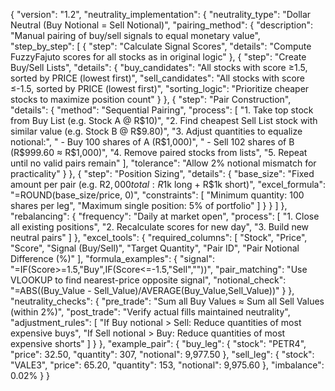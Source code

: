 {
  "version": "1.2",
  "neutrality_implementation": {
    "neutrality_type": "Dollar Neutral (Buy Notional = Sell Notional)",
    "pairing_method": {
      "description": "Manual pairing of buy/sell signals to equal monetary value",
      "step_by_step": [
        {
          "step": "Calculate Signal Scores",
          "details": "Compute FuzzyFajuto scores for all stocks as in original logic"
        },
        {
          "step": "Create Buy/Sell Lists",
          "details": {
            "buy_candidates": "All stocks with score ≥1.5, sorted by PRICE (lowest first)",
            "sell_candidates": "All stocks with score ≤-1.5, sorted by PRICE (lowest first)",
            "sorting_logic": "Prioritize cheaper stocks to maximize position count"
          }
        },
        {
          "step": "Pair Construction",
          "details": {
            "method": "Sequential Pairing",
            "process": [
              "1. Take top stock from Buy List (e.g. Stock A @ R$10)",
              "2. Find cheapest Sell List stock with similar value (e.g. Stock B @ R$9.80)",
              "3. Adjust quantities to equalize notional:",
              "   - Buy 100 shares of A (R$1,000)",
              "   - Sell 102 shares of B (R$999.60 ≈ R$1,000)",
              "4. Remove paired stocks from lists",
              "5. Repeat until no valid pairs remain"
            ],
            "tolerance": "Allow 2% notional mismatch for practicality"
          }
        },
        {
          "step": "Position Sizing",
          "details": {
            "base_size": "Fixed amount per pair (e.g. R$2,000 total: R$1k long + R$1k short)",
            "excel_formula": "=ROUND(base_size/price, 0)",
            "constraints": [
              "Minimum quantity: 100 shares per leg",
              "Maximum single position: 5% of portfolio"
            ]
          }
        }
      ]
    },
    "rebalancing": {
      "frequency": "Daily at market open",
      "process": [
        "1. Close all existing positions",
        "2. Recalculate scores for new day",
        "3. Build new neutral pairs"
      ]
    },
    "excel_tools": {
      "required_columns": [
        "Stock",
        "Price",
        "Score",
        "Signal (Buy/Sell)",
        "Target Quantity",
        "Pair ID",
        "Pair Notional Difference (%)"
      ],
      "formula_examples": {
        "signal": "=IF(Score>=1.5,\"Buy\",IF(Score<=-1.5,\"Sell\",\"\"))",
        "pair_matching": "Use VLOOKUP to find nearest-price opposite signal",
        "notional_check": "=ABS((Buy_Value - Sell_Value)/AVERAGE(Buy_Value,Sell_Value))"
      }
    },
    "neutrality_checks": {
      "pre_trade": "Sum all Buy Values ≈ Sum all Sell Values (within 2%)",
      "post_trade": "Verify actual fills maintained neutrality",
      "adjustment_rules": [
        "If Buy notional > Sell: Reduce quantities of most expensive buys",
        "If Sell notional > Buy: Reduce quantities of most expensive shorts"
      ]
    }
  },
  "example_pair": {
    "buy_leg": {
      "stock": "PETR4",
      "price": 32.50,
      "quantity": 307,
      "notional": 9,977.50
    },
    "sell_leg": {
      "stock": "VALE3",
      "price": 65.20,
      "quantity": 153,
      "notional": 9,975.60
    },
    "imbalance": 0.02%
  }
}
